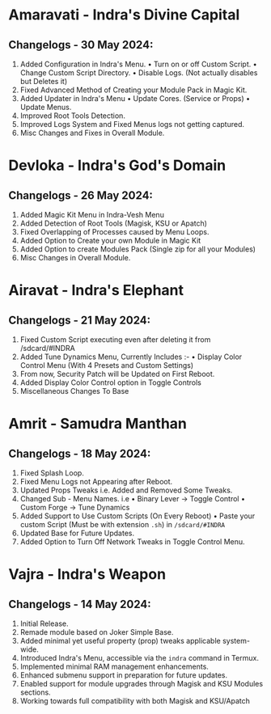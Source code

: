 # Amaravati - Indra's Divine Capital
## Changelogs - 30 May 2024:
1. Added Configuration in Indra's Menu.
 • Turn on or off Custom Script.
 • Change Custom Script Directory.
 • Disable Logs. (Not actually disables but Deletes it)
2. Fixed Advanced Method of Creating your Module Pack in Magic Kit.
3. Added Updater in Indra's Menu
 • Update Cores. (Service or Props)
 • Update Menus.
4. Improved Root Tools Detection.
5. Improved Logs System and Fixed Menus logs not getting captured.
6. Misc Changes and Fixes in Overall Module.

# Devloka - Indra's God's Domain
## Changelogs - 26 May 2024:
1. Added Magic Kit Menu in Indra-Vesh Menu
2. Added Detection of Root Tools (Magisk, KSU or Apatch)
3. Fixed Overlapping of Processes caused by Menu Loops.
4. Added Option to Create your own Module in Magic Kit 
5. Added Option to create Modules Pack (Single zip for all your Modules)
6. Misc Changes in Overall Module.

# Airavat - Indra's Elephant
## Changelogs - 21 May 2024:
1. Fixed Custom Script executing even after deleting it from /sdcard/#INDRA
2. Added Tune Dynamics Menu, Currently Includes :-
 • Display Color Control Menu (With 4 Presets and Custom Settings)
3. From now, Security Patch will be Updated on First Reboot.
4. Added Display Color Control option in Toggle Controls
5. Miscellaneous Changes To Base

# Amrit - Samudra Manthan 
## Changelogs - 18 May 2024:
1. Fixed Splash Loop.
2. Fixed Menu Logs not Appearing after Reboot.
3. Updated Props Tweaks i.e. Added and Removed Some Tweaks.
4. Changed Sub - Menu Names. i.e
 • Binary Lever -> Toggle Control
 • Custom Forge -> Tune Dynamics
5. Added Support to Use Custom Scripts (On Every Reboot)
 • Paste your custom Script (Must be with extension ```.sh```) in ```/sdcard/#INDRA```
6. Updated Base for Future Updates.
7. Added Option to Turn Off Network Tweaks in Toggle Control Menu.

# Vajra - Indra's Weapon 
## Changelogs - 14 May 2024:
1. Initial Release.
2. Remade module based on Joker Simple Base.
3. Added minimal yet useful property (prop) tweaks applicable system-wide.
4. Introduced Indra's Menu, accessible via the ```indra``` command in Termux.
5. Implemented minimal RAM management enhancements.
6. Enhanced submenu support in preparation for future updates.
7. Enabled support for module upgrades through Magisk and KSU Modules sections.
8. Working towards full compatibility with both Magisk and KSU/Apatch
